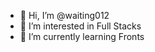 - 👋 Hi, I’m @waiting012
- 👀 I’m interested in Full Stacks
- 🌱 I’m currently learning Fronts

<!---
waiting012/waiting012 is a ✨ special ✨ repository because its `README.md` (this file) appears on your GitHub profile.
You can click the Preview link to take a look at your changes.
--->
